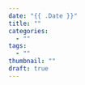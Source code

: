 ```yaml
---
date: "{{ .Date }}"
title: ""
categories:
  - ""
tags:
  - ""
thumbnail: ""
draft: true
---
```




<!--more-->



